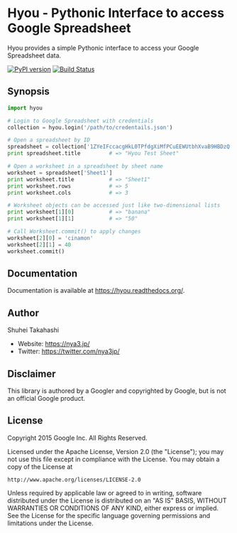 Hyou - Pythonic Interface to access Google Spreadsheet
======================================================

Hyou provides a simple Pythonic interface to access your
Google Spreadsheet data.

[![PyPI version](https://badge.fury.io/py/hyou.svg)](http://badge.fury.io/py/hyou)
[![Build Status](https://travis-ci.org/google/hyou.svg)](https://travis-ci.org/google/hyou)


Synopsis
--------

```python
import hyou

# Login to Google Spreadsheet with credentials
collection = hyou.login('/path/to/credentails.json')

# Open a spreadsheet by ID
spreadsheet = collection['1ZYeIFccacgHkL0TPfdgXiMfPCuEEWUtbhXvaB9HBDzQ']
print spreadsheet.title         # => "Hyou Test Sheet"

# Open a worksheet in a spreadsheet by sheet name
worksheet = spreadsheet['Sheet1']
print worksheet.title           # => "Sheet1"
print worksheet.rows            # => 5
print worksheet.cols            # => 3

# Worksheet objects can be accessed just like two-dimensional lists
print worksheet[1][0]           # => "banana"
print worksheet[1][1]           # => "50"

# Call Worksheet.commit() to apply changes
worksheet[2][0] = 'cinamon'
worksheet[2][1] = 40
worksheet.commit()
```

Documentation
-------------

Documentation is available at https://hyou.readthedocs.org/.


Author
------

Shuhei Takahashi

- Website: https://nya3.jp/
- Twitter: https://twitter.com/nya3jp/


Disclaimer
----------

This library is authored by a Googler and copyrighted by Google, but
is not an official Google product.


License
-------

Copyright 2015 Google Inc. All Rights Reserved.

Licensed under the Apache License, Version 2.0 (the "License");
you may not use this file except in compliance with the License.
You may obtain a copy of the License at

    http://www.apache.org/licenses/LICENSE-2.0

Unless required by applicable law or agreed to in writing, software
distributed under the License is distributed on an "AS IS" BASIS,
WITHOUT WARRANTIES OR CONDITIONS OF ANY KIND, either express or implied.
See the License for the specific language governing permissions and
limitations under the License.
